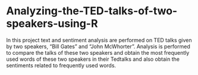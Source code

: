 # Analyzing-the-TED-talks-of-two-speakers-using-R

In this project text and sentiment analysis are performed on TED talks given by two speakers, “Bill Gates” and “John McWhorter”.
Analysis is performed to compare the talks of these two speakers and obtain the most frequently used words of these two speakers in their Tedtalks and also obtain the sentiments related to frequently used words.
